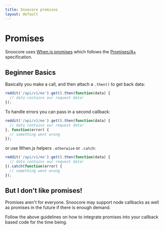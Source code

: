 ```yaml
---
title: Snoocore promises
layout: default
---
```


# Promises

Snoocore uses [When.js promises](https://github.com/cujojs/when) which follows the [Promises/A+](http://promises-aplus.github.io/promises-spec/) specification.

## Beginner Basics

Basically you make a call, and then attach a `.then()` to get back data:

```javascript
reddit('/api/v1/me').get().then(function(data) {
  // data contains our request data!
});
```

To handle errors you can pass in a second callback:

```javascript
reddit('/api/v1/me').get().then(function(data) {
  // data contains our request data!
}, function(error) {
  // something went wrong
});
```

or use When.js helpers `.otherwise` or `.catch`:

```javascript
reddit('/api/v1/me').get().then(function(data) {
  // data contains our request data!
}).catch(function(error) {
  // something went wrong
});
```

## But I don't like promises!

Promises aren't for everyone. Snoocore may support node callbacks as well as promises in the future if there is enough demand.

Follow the above guidelines on how to integrate promises into your callback based code for the time being.
